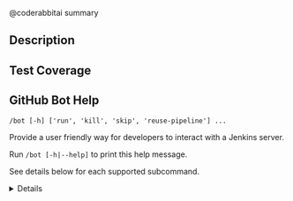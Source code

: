 @coderabbitai summary

<!--
Please write the PR title by following this template:

[JIRA ticket/NVBugs ID/GitHub issue][fix/feat/doc/infra/...] \<summary of this PR\>

For example, assume I have a PR to support a new feature about cache manager for JIRA ticket TRTLLM-1000, it would be like:

[TRTLLM-1000][feat] Support a new feature about cache manager

Or I have a PR to fix a Llama3 accuracy issue:

[https://nvbugs/1234567][fix] Fix Llama3 accuracy issue
-->

## Description

<!--
Please explain the issue and the solution in short.
-->

## Test Coverage

<!--
Please list clearly what are the relevant test(s) that can safeguard the changes in the PR. This helps us to ensure we have sufficient test coverage for the PR.
-->

## GitHub Bot Help

`/bot [-h] ['run', 'kill', 'skip', 'reuse-pipeline'] ...`

Provide a user friendly way for developers to interact with a Jenkins server.

Run `/bot [-h|--help]` to print this help message.

See details below for each supported subcommand.

<details>

`run  [--disable-fail-fast --skip-test --stage-list "A10-1, xxx" --gpu-type "A30, H100_PCIe" --test-backend "pytorch, cpp" --add-multi-gpu-test --only-multi-gpu-test --disable-multi-gpu-test --post-merge --extra-stage --debug --detailed-log "H100_PCIe-[Post-Merge]-1, xxx"]`

Launch build/test pipelines. All previously running jobs will be killed.

`--disable-fail-fast ` *(OPTIONAL)* : Disable fail fast on build/tests/infra failures.

`--skip-test ` *(OPTIONAL)* : Skip all test stages, but still run build stages, package stages and sanity check stages. Note: Does **NOT** update GitHub check status.

`--stage-list "A10-1, xxx"` *(OPTIONAL)* : Only run the specified test stages. Examples: "A10-1, xxx". Note: Does **NOT** update GitHub check status.

`--gpu-type "A30, H100_PCIe"` *(OPTIONAL)* : Only run the test stages on the specified GPU types. Examples: "A30, H100_PCIe". Note: Does **NOT** update GitHub check status.

`--test-backend "pytorch, cpp"` *(OPTIONAL)* : Skip test stages which don't match the specified backends. Only support [pytorch, cpp, tensorrt, triton]. Examples: "pytorch, cpp" (does not run test stages with tensorrt backend). Note: Does **NOT** update GitHub pipeline status.

`--only-multi-gpu-test ` *(OPTIONAL)* : Only run the multi-GPU tests. Note: Does **NOT** update GitHub check status.

`--disable-multi-gpu-test ` *(OPTIONAL)* : Disable the multi-GPU tests. Note: Does **NOT** update GitHub check status.

`--add-multi-gpu-test ` *(OPTIONAL)* : Force run the multi-GPU tests. Will also run L0 pre-merge pipeline.

`--post-merge ` *(OPTIONAL)* : Run the L0 post-merge pipeline instead of the ordinary L0 pre-merge pipeline.

`--extra-stage "H100_PCIe-[Post-Merge]-1, xxx"` *(OPTIONAL)* : Run the ordinary L0 pre-merge pipeline and specified test stages. Examples: --extra-stage "H100_PCIe-[Post-Merge]-1, xxx".

`--debug ` *(OPTIONAL)* : Enable access to the Blossom container for debugging purpose. Specify exactly one stage in the `stage-list` parameter to access the appropriate container environment. Note: Does **NOT** update GitHub check status.

`--detailed-log ` *(OPTIONAL)* : Enable flushing out all logs to the Jenkins console. This will significantly increase the log volume and may slow down the job.

For guidance on mapping tests to stage names, see `docs/source/reference/ci-overview.md`.

### kill

`kill  `

Kill all running builds associated with pull request.

### skip

`skip --comment COMMENT `

Skip testing for latest commit on pull request. `--comment "Reason for skipping build/test"` is required. IMPORTANT NOTE: This is dangerous since lack of user care and validation can cause top of tree to break.

### reuse-pipeline

`reuse-pipeline `

Reuse a previous pipeline to validate current commit. This action will also kill all currently running builds associated with the pull request. IMPORTANT NOTE: This is dangerous since lack of user care and validation can cause top of tree to break.

</details>

